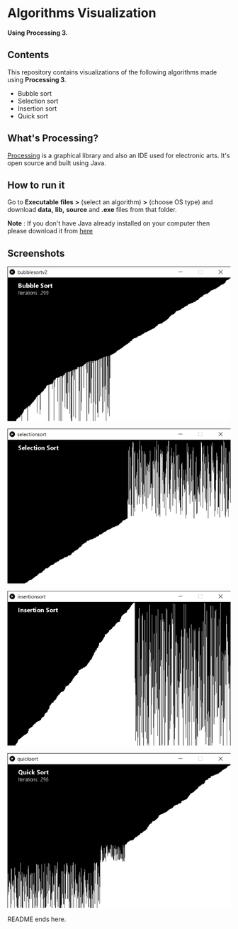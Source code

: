 # Algorithms Visualization

**Using Processing 3.**

## Contents

This repository contains visualizations of the following algorithms made using **Processing 3**.
  * Bubble sort
  * Selection sort
  * Insertion sort
  * Quick sort


## What's Processing?

[Processing](https://processing.org/) is a graphical library and also an IDE used for electronic arts.
It's open source and built using Java.

## How to run it

Go to **Executable** **files** **>** (select an algorithm) **>** (choose OS type) and download **data,** **lib,** **source** and **.exe** files from that folder.

**Note** : If you don't have Java already installed on your computer then please download it from [here](https://www.java.com/en/download/)

## Screenshots



![Bubble sort](/images/bubblesort.png)


![Selection sort](/images/selectionsort.png)


![Insertion sort](/images/insertionsort.png)


![Quick sort](/images/quicksort.png)


README ends here.
